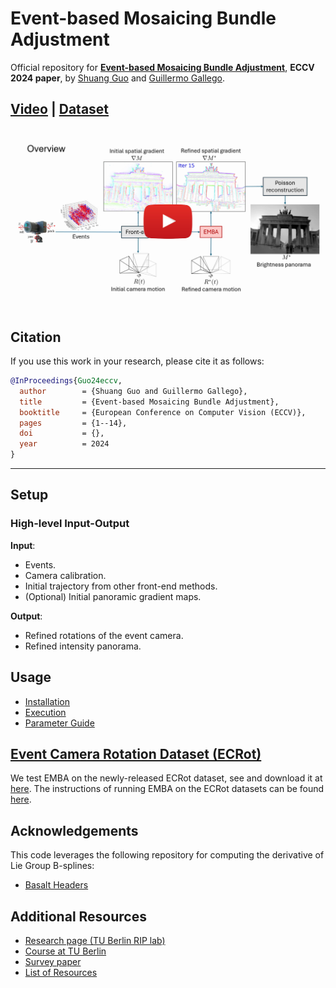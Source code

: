 # Event-based Mosaicing Bundle Adjustment
Official repository for [**Event-based Mosaicing Bundle Adjustment**](https://arxiv.org/pdf/2403.08119), **ECCV 2024 paper**, by [Shuang Guo](https://www.linkedin.com/in/shuang-guo-00b664266) and [Guillermo Gallego](https://sites.google.com/view/guillermogallego).
<h2 align="left">

[Video](https://youtu.be/LFsDjS1yrG8) | [Dataset](https://github.com/tub-rip/ECRot)
</h2>

[![Event-based Mosaicing Bundle Adjustment](docs/img/video_cover.jpg)](https://youtu.be/LFsDjS1yrG8)


## Citation

If you use this work in your research, please cite it as follows:

```bibtex
@InProceedings{Guo24eccv,
  author        = {Shuang Guo and Guillermo Gallego},
  title         = {Event-based Mosaicing Bundle Adjustment},
  booktitle     = {European Conference on Computer Vision (ECCV)},
  pages         = {1--14},
  doi           = {},
  year          = 2024
}
```

-------
## Setup

### High-level Input-Output

**Input**:
- Events.
- Camera calibration.
- Initial trajectory from other front-end methods.
- (Optional) Initial panoramic gradient maps.

**Output**:
- Refined rotations of the event camera.
- Refined intensity panorama.

## Usage
- [Installation](docs/installation.md)
- [Execution](docs/execution.md)
- [Parameter Guide](docs/parameters.md)

## [Event Camera Rotation Dataset (ECRot)](https://github.com/tub-rip/ECRot)

We test EMBA on the newly-released ECRot dataset, see and download it at [here](https://github.com/tub-rip/ECRot). The instructions of running EMBA on the ECRot datasets can be found [here](docs/execution.md).

## Acknowledgements

This code leverages the following repository for computing the derivative of Lie Group B-splines:
- [Basalt Headers](https://gitlab.com/VladyslavUsenko/basalt-headers)


## Additional Resources

* [Research page (TU Berlin RIP lab)](https://sites.google.com/view/guillermogallego/research/event-based-vision)
* [Course at TU Berlin](https://sites.google.com/view/guillermogallego/teaching/event-based-robot-vision)
* [Survey paper](http://rpg.ifi.uzh.ch/docs/EventVisionSurvey.pdf)
* [List of Resources](https://github.com/uzh-rpg/event-based_vision_resources)

